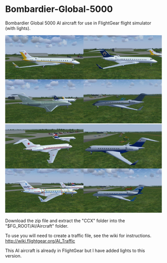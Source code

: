 # Bombardier-Global-5000

Bombardier Global 5000 AI aircraft for use in FlightGear flight simulator (with lights).

![CCX-1](Screenshots/CCX-1.jpg)
![CCX-2](Screenshots/CCX-2.jpg)

Download the zip file and extract the "CCX" folder into the "$FG_ROOT/AI/Aircraft" folder.

To use you will need to create a traffic file, see the wiki for instructions.
 http://wiki.flightgear.org/AI_Traffic

This AI aircraft is already in FlightGear but I have added lights to this version.
